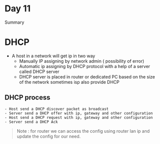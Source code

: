 # Day 11
Summary
# DHCP
- A host in a network will get ip in two way
    - Manually IP assigning by network admin ( possibility of error)
    - Automatic ip assigning by DHCP protocol with a help of a server called DHCP server 
    - DHCP server is placed in router or dedicated PC based on the size of the network sometimes isp also provide DHCP

## DHCP process
    - Host send a DHCP discover packet as broadcast
    - Server send a DHCP offer with ip, gateway and other configuration
    - Host send a DHCP request with ip, gateway and other configuration
    - Server send a DHCP Ack

 
 > Note : for router we can access the config using router lan ip and update the config for our need.